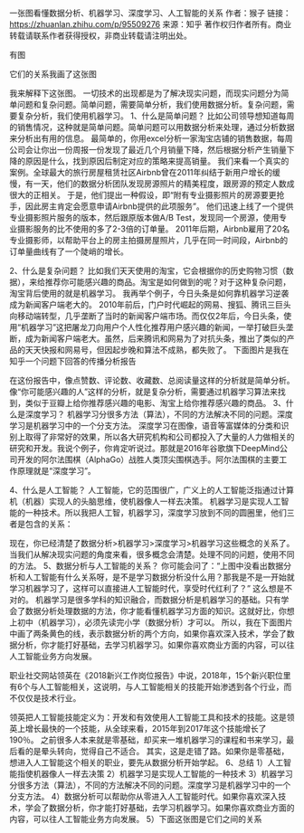 # 
一张图看懂数据分析、机器学习、深度学习、人工智能的关系
作者：猴子
链接：https://zhuanlan.zhihu.com/p/95509276
来源：知乎
著作权归作者所有。商业转载请联系作者获得授权，非商业转载请注明出处。

有图

它们的关系我画了这张图


我来解释下这张图。
一切技术的出现都是为了解决现实问题，而现实问题分为简单问题和复杂问题。简单问题，需要简单分析，我们使用数据分析。复杂问题，需要复杂分析，我们使用机器学习。
1、什么是简单问题？
比如公司领导想知道每周的销售情况，这种就是简单问题。简单问题可以用数据分析来处理，通过分析数据来分析出有用的信息。
最简单的，你用excel分析一家淘宝店铺的销售数据，每周公司会让你出一份周报一份发现了最近几个月销量下降，然后根据分析产生销量下降的原因是什么，找到原因后制定对应的策略来提高销量。
我们来看一个真实的案例。全球最大的旅行房屋租赁社区Airbnb曾在2011年纠结于新用户增长的缓慢，有一天，他们的数据分析团队发现房源照片的精美程度，跟房源的预定人数成很大的正相关。
于是，他们提出一种假设，即“附有专业摄影照片的房源要更抢手，因此房主肯定会愿意申请Airbnb提供的此项服务”。
他们迅速上线了一个提供专业摄影照片服务的版本，然后跟原版本做A/B Test，发现同一个房源，使用专业摄影服务的比不使用的多了2-3倍的订单量。
2011年后期，Airbnb雇用了20名专业摄影师，以帮助平台上的房主拍摄房屋照片，几乎在同一时间段，Airbnb的订单量曲线有了一个陡峭的增长。


2、什么是复杂问题？
比如我们天天使用的淘宝，它会根据你的历史购物习惯（数据），来给推荐你可能感兴趣的商品。淘宝是如何做到的呢？对于这种复杂问题，淘宝背后使用的就是机器学习。
我再举个例子，今日头条是如何靠机器学习逆袭成为新闻客户端老大的。
2010年前后，门户时代崛起的网易、搜狐、腾讯三巨头向移动端转型，几乎垄断了当时的新闻客户端市场。而仅仅2年后，今日头条，使用“机器学习”这把屠龙刀向用户个人性化推荐用户感兴趣的新闻，一举打破巨头垄断，成为新闻客户端老大。虽然，后来腾讯和网易为了对抗头条，推出了类似的产品的天天快报和网易号，但因起步晚和算法不成熟，都失败了。
下面图片是我在知乎一个问题下回答的传播分析报告

在这份报告中，像点赞数、评论数、收藏数、总阅读量这样的分析就是简单分析。像“你可能感兴趣的人”这样的分析，就是复杂分析，需要通过机器学习算法来找到，类似于豆瓣上给你推荐感兴趣的电影、淘宝上给你推荐感兴趣的商品。
3、什么是深度学习？
机器学习分很多方法（算法），不同的方法解决不同的问题。深度学习是机器学习中的一个分支方法。
深度学习在图像，语音等富媒体的分类和识别上取得了非常好的效果，所以各大研究机构和公司都投入了大量的人力做相关的研究和开发。我说个例子，你肯定听说过。那就是2016年谷歌旗下DeepMind公司开发的阿尔法围棋（AlphaGo）战胜人类顶尖围棋选手。阿尔法围棋的主要工作原理就是“深度学习”。


4、什么是人工智能？
人工智能，它的范围很广，广义上的人工智能泛指通过计算机（机器）实现人的头脑思维，使机器像人一样去决策。
机器学习是实现人工智能的一种技术。所以我把人工智，机器学习，深度学习放到不同的圆圈里，他们三者是包含的关系：


现在，你已经清楚了数据分析>机器学习>深度学习>机器学习这些概念的关系了。当我们从解决现实问题的角度来看，很多概念会清楚。处理不同的问题，使用不同的方法。
5、数据分析与人工智能的关系？
你可能会问了：“上图中没看出数据分析和人工智能有什么关系呀，是不是学习数据分析没什么用？那我是不是一开始就学习机器学习了，这样可以直接进人工智能时代，享受时代红利了？”
这么想是不对的。
机器学习是很多学科的知识融合，而数据分析是机器学习的基础。只有学会了数据分析处理数据的方法，你才能看懂机器学习方面的知识。这就好比，你想上初中（机器学习），必须先读完小学（数据分析）才可以。
所以，我在下面图片中画了两条黄色的线，表示数据分析的两个方向，如果你喜欢深入技术，学会了数据分析，你才能打好基础，去学习机器学习。如果你喜欢商业方面的内容，可以往人工智能业务方向发展。

职业社交网站领英在《2018新兴工作岗位报告》中说，2018年，15个新兴职位里有6个与人工智能相关，这说明，与人工智能相关的技能开始渗透到各个行业，而不仅仅是技术行业。

领英把人工智能技能定义为：开发和有效使用人工智能工具和技术的技能。这是领英上增长最快的一个技能，从全球来看，2015年到2017年这个技能增长了190％。
之前很多人本来就是零基础，却买来一堆机器学习的课程和书来学习，最后看的是晕头转向，觉得自己不适合。
其实，这是走错了路。如果你是零基础，想进入人工智能这个相关的职业，要先从数据分析开始学起。
6、总结
1）人工智能指使机器像人一样去决策
2）机器学习是实现人工智能的一种技术
3）机器学习分很多方法（算法），不同的方法解决不同的问题。深度学习是机器学习中的一个分支方法。
4）数据分析可以帮助你从零进入人工智能时代。如果你喜欢深入技术，学会了数据分析，你才能打好基础，去学习机器学习。如果你喜欢商业方面的内容，可以往人工智能业务方向发展。
5）下面这张图是它们之间的关系

